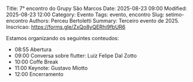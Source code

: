 Title: 7° encontro do Grupy São Marcos
Date: 2025-08-23 09:00
Modified: 2025-08-23 12:00
Category: Evento
Tags: evento, encontro
Slug: setimo-encontro
Authors: Perceu Bertoletti
Summary: Terceiro evento de 2025.
Inscricao: https://forms.gle/ZxQo8yQERhi9fbUR6

Estamos organizando os seguintes conteudos:

 - 08:55 Abertura
 - 09:00 Conversa sobre flutter: Luiz Felipe Dal Zotto
 - 10:00 Coffe Break
 - 11:00 Keynote: Gustavo Miotto
 - 12:00 Encerramento
